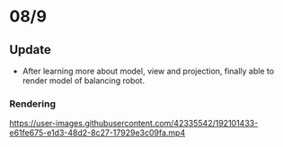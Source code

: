 # 08/9

## Update
- After learning more about model, view and projection, finally able to render model of balancing robot.

### Rendering
https://user-images.githubusercontent.com/42335542/192101433-e61fe675-e1d3-48d2-8c27-17929e3c09fa.mp4